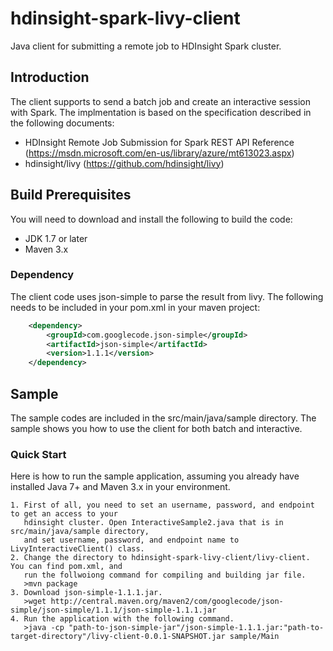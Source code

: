# hdinsight-spark-livy-client
Java client for submitting a remote job to HDInsight Spark cluster.

## Introduction
The client supports to send a batch job and create an interactive session with Spark. The implmentation is based on the specification described in the following documents:
* HDInsight Remote Job Submission for Spark REST API Reference
  (https://msdn.microsoft.com/en-us/library/azure/mt613023.aspx)
* hdinsight/livy (https://github.com/hdinsight/livy)

## Build Prerequisites
You will need to download and install the following to build the code:
* JDK 1.7 or later
* Maven 3.x

### Dependency
The client code uses json-simple to parse the result from livy. The following needs to be included in your pom.xml in your maven project:
```xml
    <dependency>
    	<groupId>com.googlecode.json-simple</groupId>
    	<artifactId>json-simple</artifactId>
    	<version>1.1.1</version>
    </dependency>
```
## Sample
The sample codes are included in the src/main/java/sample directory. The sample shows you how to use the client for both batch and interactive.

### Quick Start
Here is how to run the sample application, assuming you already have installed Java 7+ and Maven 3.x in your environment.
```
1. First of all, you need to set an username, password, and endpoint to get an access to your 
   hdinsight cluster. Open InteractiveSample2.java that is in src/main/java/sample directory, 
   and set username, password, and endpoint name to LivyInteractiveClient() class.
2. Change the directory to hdinsight-spark-livy-client/livy-client. You can find pom.xml, and 
   run the follwoiong command for compiling and building jar file.
   >mvn package
3. Download json-simple-1.1.1.jar.
   >wget http://central.maven.org/maven2/com/googlecode/json-simple/json-simple/1.1.1/json-simple-1.1.1.jar
4. Run the application with the following command.
   >java -cp "path-to-json-simple-jar"/json-simple-1.1.1.jar:"path-to-target-directory"/livy-client-0.0.1-SNAPSHOT.jar sample/Main
```
